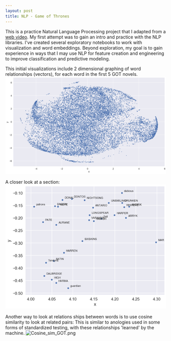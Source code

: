 ```yaml
---
layout: post
title: NLP - Game of Thrones
---
```


This is a practice Natural Language Processing project that I adapted from a [web video](https://www.youtube.com/watch?v=pY9EwZ02sXU). My first attempt was to gain an intro and practice with the NLP libraries.  I've created several exploratory notebooks to work with visualization and word embeddings.  Beyond exploration, my goal is to gain experience in ways that I may use NLP for feature creation and engineering to improve classification and predictive modeling.

This initial visualizations include 2 dimensional graphing of word relationships (vectors), for each word in the first 5 GOT novels.
![GOT_chart1.png](/images/GOT_chart1.png)

A closer look at a section:
![GOT_chart2.png](/images/GOT_chart2.png)

Another way to look at relations ships between words is to use cosine similarity to look at related pairs:  This is similar to anologies used in some forms of standardized testing, with these relationships 'learned' by the machine.
![Cosine_sim_GOT.png](/images/Cosine_sim_GOT.png)

